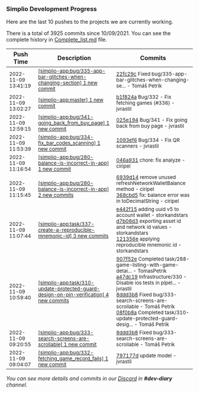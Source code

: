 
### Simplio Development Progress

Here are the last 10 pushes to the projects we are currently working.

There is a total of 3925 commits since 10/09/2021. You can see the complete history in
 [Complete_list.md](Complete_list.md) file.

| Push Time | Description | Commits |
| --- | --- | --- |
| <sub>2022-11-09 13:41:19</sub> | <sub>[[simplio-app:bug/335\-app\-bar\-glitches\-when\-changing\-section] 1 new commit](https://github.com/SimplioOfficial/simplio-app/commit/22fc29c43a8cd73cf1d4dc91ada27d08ee07c397)</sub> | <sub>[22fc29c](https://github.com/SimplioOfficial/simplio-app/commit/22fc29c43a8cd73cf1d4dc91ada27d08ee07c397) Fixed bug/335-app-bar-glitches-when-changing-se... - Tomáš Petrík</sub> |
| <sub>2022-11-09 13:02:27</sub> | <sub>[[simplio-app:master] 1 new commit](https://github.com/SimplioOfficial/simplio-app/commit/b1f824a5e9bf6ff425ea1020ff2f97e42fb44ccc)</sub> | <sub>[b1f824a](https://github.com/SimplioOfficial/simplio-app/commit/b1f824a5e9bf6ff425ea1020ff2f97e42fb44ccc) Bug/332 - Fix fetching games (#336) - jvrastil</sub> |
| <sub>2022-11-09 12:59:15</sub> | <sub>[[simplio-app:bug/341\-going\_back\_from\_buy\_page] 1 new commit](https://github.com/SimplioOfficial/simplio-app/commit/025e1943ea617508c8675aae7121ece158ea09b4)</sub> | <sub>[025e194](https://github.com/SimplioOfficial/simplio-app/commit/025e1943ea617508c8675aae7121ece158ea09b4) Bug/341 - Fix going back from buy page - jvrastil</sub> |
| <sub>2022-11-09 11:53:39</sub> | <sub>[[simplio-app:bug/334\-fix\_bar\_codes\_scanning] 1 new commit](https://github.com/SimplioOfficial/simplio-app/commit/1093ef6d2e4081284c2cc8cbb520052abf0c0820)</sub> | <sub>[1093ef6](https://github.com/SimplioOfficial/simplio-app/commit/1093ef6d2e4081284c2cc8cbb520052abf0c0820) Bug/334 - Fix QR scanners - jvrastil</sub> |
| <sub>2022-11-09 11:16:54</sub> | <sub>[[simplio-app:bug/280\-balance\-is\-incorrect\-in\-app] 1 new commit](https://github.com/SimplioOfficial/simplio-app/commit/046a931be6e7a31e1b0282387d2d226f74cc5c0e)</sub> | <sub>[046a931](https://github.com/SimplioOfficial/simplio-app/commit/046a931be6e7a31e1b0282387d2d226f74cc5c0e) chore: fix analyze - ciripel</sub> |
| <sub>2022-11-09 11:15:45</sub> | <sub>[[simplio-app:bug/280\-balance\-is\-incorrect\-in\-app] 2 new commits](https://github.com/SimplioOfficial/simplio-app/compare/a47dc1903554...368cbd515ef9)</sub> | <sub>[6939d14](https://github.com/SimplioOfficial/simplio-app/commit/6939d149726d55eb7e3579e0c46d827c693ce658) remove unused refreshNetworkWalletBalance method - ciripel<br>[368cbd5](https://github.com/SimplioOfficial/simplio-app/commit/368cbd515ef9b25623483553908bb72a1d76677c) fix: balance error was in toDecimalString - ciripel</sub> |
| <sub>2022-11-09 11:07:44</sub> | <sub>[[simplio-app:task/337\-create\-a\-reproducible\-mnemonic\-id] 3 new commits](https://github.com/SimplioOfficial/simplio-app/compare/a47dc1903554...121356eff943)</sub> | <sub>[e442f15](https://github.com/SimplioOfficial/simplio-app/commit/e442f15bbf0be80dc0ea605821be60d37ed514bd) adding uuid v5 to account wallet - storkandstars<br>[d7b08d3](https://github.com/SimplioOfficial/simplio-app/commit/d7b08d361a0b773100d552ba0b208354da5bc1e1) exporting asset id and network id values - storkandstars<br>[121356e](https://github.com/SimplioOfficial/simplio-app/commit/121356eff9431ef89a31bf5e946473225c48a433) applying reproducible mnemonic id - storkandstars</sub> |
| <sub>2022-11-09 10:59:40</sub> | <sub>[[simplio-app:task/310\-update\-protected\-guard\-design\-on\-pin\-verification] 4 new commits](https://github.com/SimplioOfficial/simplio-app/compare/ab8695bb2d5c...08f0b8af8c0d)</sub> | <sub>[907f52e](https://github.com/SimplioOfficial/simplio-app/commit/907f52e4321c820a2c8a398d4d2ba1515468161e) Completed task/288-game-listing-with-game-detai... - TomasPetrik<br>[a47dc19](https://github.com/SimplioOfficial/simplio-app/commit/a47dc1903554c452f0a876ae2d70ade285b1d9fc) Infrastructure/330 - Disable ios tests in pipel... - jvrastil<br>[8ddd3b8](https://github.com/SimplioOfficial/simplio-app/commit/8ddd3b8a58524d41d9dc5c7076aa5d7d3b85113e) Fixed bug/333-search-screens-are-scrollable - Tomáš Petrík<br>[08f0b8a](https://github.com/SimplioOfficial/simplio-app/commit/08f0b8af8c0d2336a9dc69171ed9d3c19e42b13b) Completed task/310-update-protected-guard-desig... - Tomáš Petrík</sub> |
| <sub>2022-11-09 09:20:55</sub> | <sub>[[simplio-app:bug/333\-search\-screens\-are\-scrollable] 1 new commit](https://github.com/SimplioOfficial/simplio-app/commit/8ddd3b8a58524d41d9dc5c7076aa5d7d3b85113e)</sub> | <sub>[8ddd3b8](https://github.com/SimplioOfficial/simplio-app/commit/8ddd3b8a58524d41d9dc5c7076aa5d7d3b85113e) Fixed bug/333-search-screens-are-scrollable - Tomáš Petrík</sub> |
| <sub>2022-11-09 09:04:07</sub> | <sub>[[simplio-app:bug/332\-fetching\_game\_record\_fails] 1 new commit](https://github.com/SimplioOfficial/simplio-app/commit/797177dedaa556e6a49be058217a14b19c4016d0)</sub> | <sub>[797177d](https://github.com/SimplioOfficial/simplio-app/commit/797177dedaa556e6a49be058217a14b19c4016d0) update model - jvrastil</sub> |

_You can see more details and commits in our [Discord](https://discord.gg/aKhjuwZmdP) in **#dev-diary** channel._
